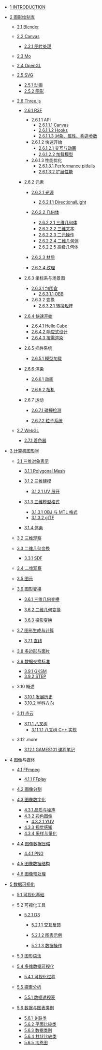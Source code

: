   - [1 INTRODUCTION](/INTRODUCTION.md)
  - [2 图形绘制库](/图形绘制库/README.md)
    - [2.1 Blender](/图形绘制库/Blender/README.md)
      
    - [2.2 Canvas](/图形绘制库/Canvas/README.md)
      - [2.2.1 图片处理](/图形绘制库/Canvas/图片处理.md)
    - [2.3 Mo](/图形绘制库/Mo/README.md)
      
    - [2.4 OpenGL](/图形绘制库/OpenGL/README.md)
      
    - [2.5 SVG](/图形绘制库/SVG/README.md)
      - [2.5.1 动画](/图形绘制库/SVG/动画.md)
      - [2.5.2 图形](/图形绘制库/SVG/图形.md)
    - [2.6 Three.js](/图形绘制库/Three.js/README.md)
      - [2.6.1 R3F](/图形绘制库/Three.js/R3F/README.md)
        - 2.6.1.1 API
          - [2.6.1.1.1 Canvas](/图形绘制库/Three.js/R3F/API/Canvas.md)
          - [2.6.1.1.2 Hooks](/图形绘制库/Three.js/R3F/API/Hooks.md)
          - [2.6.1.1.3 对象、属性、构造参数](/图形绘制库/Three.js/R3F/API/对象、属性、构造参数.md)
        - 2.6.1.2 快速开始
          - [2.6.1.2.1 交互与动画](/图形绘制库/Three.js/R3F/快速开始/交互与动画.md)
          - [2.6.1.2.2 加载模型](/图形绘制库/Three.js/R3F/快速开始/加载模型.md)
        - 2.6.1.3 性能优化
          - [2.6.1.3.1 Performance pitfalls](/图形绘制库/Three.js/R3F/性能优化/Performance%20pitfalls.md)
          - [2.6.1.3.2 扩展性能](/图形绘制库/Three.js/R3F/性能优化/扩展性能.md)
      - 2.6.2 元素
        - [2.6.2.1 光源](/图形绘制库/Three.js/元素/光源/README.md)
          - [2.6.2.1.1 DirectionalLight](/图形绘制库/Three.js/元素/光源/DirectionalLight.md)
        - [2.6.2.2 几何体](/图形绘制库/Three.js/元素/几何体/README.md)
          - [2.6.2.2.1 三维几何体](/图形绘制库/Three.js/元素/几何体/三维几何体.md)
          - [2.6.2.2.2 三维文本](/图形绘制库/Three.js/元素/几何体/三维文本.md)
          - [2.6.2.2.3 二元操作](/图形绘制库/Three.js/元素/几何体/二元操作.md)
          - [2.6.2.2.4 二维几何体](/图形绘制库/Three.js/元素/几何体/二维几何体.md)
          - [2.6.2.2.5 高级几何体](/图形绘制库/Three.js/元素/几何体/高级几何体.md)
        - [2.6.2.3 材质](/图形绘制库/Three.js/元素/材质/README.md)
          
        - [2.6.2.4 纹理](/图形绘制库/Three.js/元素/纹理/README.md)
          
      - 2.6.3 坐标系与场景图
        - [2.6.3.1 包围盒](/图形绘制库/Three.js/坐标系与场景图/包围盒/README.md)
          - [2.6.3.1.1 OBB](/图形绘制库/Three.js/坐标系与场景图/包围盒/OBB.md)
        - 2.6.3.2 变换
          - [2.6.3.2.1 转换矩阵](/图形绘制库/Three.js/坐标系与场景图/变换/转换矩阵.md)
      - [2.6.4 快速开始](/图形绘制库/Three.js/快速开始/README.md)
        - [2.6.4.1 Hello Cube](/图形绘制库/Three.js/快速开始/Hello%20Cube.md)
        - [2.6.4.2 响应式设计](/图形绘制库/Three.js/快速开始/响应式设计.md)
        - [2.6.4.3 按需渲染](/图形绘制库/Three.js/快速开始/按需渲染.md)
      - 2.6.5 插件系统
        - [2.6.5.1 模型加载](/图形绘制库/Three.js/插件系统/模型加载/README.md)
          
      - [2.6.6 渲染](/图形绘制库/Three.js/渲染/README.md)
        - [2.6.6.1 动画](/图形绘制库/Three.js/渲染/动画/README.md)
          
        - [2.6.6.2 相机](/图形绘制库/Three.js/渲染/相机/README.md)
          
      - 2.6.7 运动
        - [2.6.7.1 碰撞检测](/图形绘制库/Three.js/运动/碰撞检测/README.md)
          
        - [2.6.7.2 粒子系统](/图形绘制库/Three.js/运动/粒子系统/README.md)
          
    - [2.7 WebGL](/图形绘制库/WebGL/README.md)
      - [2.7.1 着色器](/图形绘制库/WebGL/着色器.md)
  - [3 计算机图形学](/计算机图形学/README.md)
    - [3.1 三维对象表示](/计算机图形学/三维对象表示/README.md)
      - [3.1.1 Polygonal Mesh](/计算机图形学/三维对象表示/Polygonal%20Mesh/README.md)
        
      - [3.1.2 三维建模](/计算机图形学/三维对象表示/三维建模/README.md)
        - [3.1.2.1 UV 展开](/计算机图形学/三维对象表示/三维建模/UV%20展开.md)
      - [3.1.3 三维模型格式](/计算机图形学/三维对象表示/三维模型格式/README.md)
        - [3.1.3.1 OBJ 与 MTL 格式](/计算机图形学/三维对象表示/三维模型格式/OBJ%20与%20MTL%20格式.md)
        - [3.1.3.2 gITF](/计算机图形学/三维对象表示/三维模型格式/gITF.md)
      - [3.1.4 体素](/计算机图形学/三维对象表示/体素.md)
    - [3.2 三维观察](/计算机图形学/三维观察/README.md)
      
    - [3.3 二维几何变换](/计算机图形学/二维几何变换/README.md)
      - [3.3.1 SDF](/计算机图形学/二维几何变换/SDF/README.md)
        
    - [3.4 二维观察](/计算机图形学/二维观察/README.md)
      
    - [3.5 图元](/计算机图形学/图元/README.md)
      
    - [3.6 图形变换](/计算机图形学/图形变换/README.md)
      - [3.6.1 三维几何变换](/计算机图形学/图形变换/三维几何变换/README.md)
        
      - [3.6.2 二维几何变换](/计算机图形学/图形变换/二维几何变换/README.md)
        
      - [3.6.3 投影变换](/计算机图形学/图形变换/投影变换/README.md)
        
    - [3.7 图形生成与计算](/计算机图形学/图形生成与计算/README.md)
      - [3.7.1 直线](/计算机图形学/图形生成与计算/直线.md)
    - [3.8 多边形与面片](/计算机图形学/多边形与面片/README.md)
      
    - [3.9 数据交换标准](/计算机图形学/数据交换标准/README.md)
      - [3.9.1 GKSM](/计算机图形学/数据交换标准/GKSM.md)
      - [3.9.2 STEP](/计算机图形学/数据交换标准/STEP.md)
    - 3.10 概述
      - [3.10.1 发展历史](/计算机图形学/概述/发展历史.md)
      - [3.10.2 学科方向](/计算机图形学/概述/学科方向.md)
    - [3.11 点云](/计算机图形学/点云/README.md)
      - [3.11.1 八叉树](/计算机图形学/点云/八叉树/README.md)
        - [3.11.1.1 八叉树 C++ 实现](/计算机图形学/点云/八叉树/八叉树%20C++%20实现.md)
    - 3.12 .more
      - [3.12.1 GAMES101 课程笔记](/计算机图形学/.more/GAMES101%20课程笔记/README.md)
        
  - [4 图像与媒体](/图像与媒体/README.md)
    - [4.1 FFmpeg](/图像与媒体/FFmpeg/README.md)
      - [4.1.1 FFplay](/图像与媒体/FFmpeg/FFplay.md)
    - [4.2 图像分割](/图像与媒体/图像分割/README.md)
      
    - [4.3 图像数字化](/图像与媒体/图像数字化/README.md)
      - [4.3.1 品质与噪声](/图像与媒体/图像数字化/品质与噪声.md)
      - [4.3.2 彩色图像](/图像与媒体/图像数字化/彩色图像/README.md)
        - [4.3.2.1 YUV](/图像与媒体/图像数字化/彩色图像/YUV.md)
      - [4.3.3 视觉感知](/图像与媒体/图像数字化/视觉感知.md)
      - [4.3.4 采样与量化](/图像与媒体/图像数字化/采样与量化.md)
    - [4.4 图像数据压缩](/图像与媒体/图像数据压缩/README.md)
      - [4.4.1 PNG](/图像与媒体/图像数据压缩/PNG.md)
    - [4.5 图像数据结构](/图像与媒体/图像数据结构/README.md)
      
    - [4.6 图像预处理](/图像与媒体/图像预处理/README.md)
      
  - [5 数据可视化](/数据可视化/README.md)
    - [5.1 可视化基础](/数据可视化/可视化基础/README.md)
      
    - 5.2 可视化工具
      - [5.2.1 D3](/数据可视化/可视化工具/D3/README.md)
        - [5.2.1.1 交互反馈](/数据可视化/可视化工具/D3/交互反馈/README.md)
          
        - [5.2.1.2 图表示例](/数据可视化/可视化工具/D3/图表示例/README.md)
          
        - [5.2.1.3 数据操作](/数据可视化/可视化工具/D3/数据操作/README.md)
          
    - [5.3 图形语法](/数据可视化/图形语法/README.md)
      
    - [5.4 多维数据可视化](/数据可视化/多维数据可视化/README.md)
      - [5.4.1 可视化过程](/数据可视化/多维数据可视化/可视化过程.md)
    - [5.5 探索分析](/数据可视化/探索分析/README.md)
      - [5.5.1 数据透视表](/数据可视化/探索分析/数据透视表.md)
    - [5.6 数据与图表类别](/数据可视化/数据与图表类别/README.md)
      - [5.6.1 关联类](/数据可视化/数据与图表类别/关联类.md)
      - [5.6.2 平面比较类](/数据可视化/数据与图表类别/平面比较类.md)
      - [5.6.3 数据类别](/数据可视化/数据与图表类别/数据类别.md)
      - [5.6.4 柱状比较类](/数据可视化/数据与图表类别/柱状比较类.md)
      - [5.6.5 韦恩图](/数据可视化/数据与图表类别/韦恩图.md)